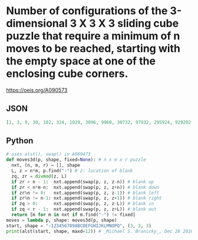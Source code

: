 # Number of configurations of the 3\-dimensional 3 X 3 X 3 sliding cube puzzle that require a minimum of n moves to be reached, starting with the empty space at one of the enclosing cube corners\.
https://oeis.org/A090573
## JSON
```JSON
[1, 3, 9, 30, 102, 324, 1029, 3096, 9960, 30732, 97932, 295924, 929202, 2766958, 8590731, 25271897, 77575820]
```
## Python
```Python
# uses alst(), swap() in A089473
def moves3d(p, shape, fixed=None): # n x m x r puzzle
  nxt, (n, m, r) = [], shape
  L, z = n*m, p.find("-") # z: location of blank
  zq, zr = divmod(z, L)
  if zr > n - 1:  nxt.append(swap(p, z, z-n)) # blank up
  if zr < n*m-n:  nxt.append(swap(p, z, z+n)) # blank down
  if zr%n != 0:   nxt.append(swap(p, z, z-1)) # blank left
  if zr%n != n-1: nxt.append(swap(p, z, z+1)) # blank right
  if zq > 0:      nxt.append(swap(p, z, z-L)) # blank in
  if zq < r - 1:  nxt.append(swap(p, z, z+L)) # blank out
  return [m for m in nxt if m.find("-") != fixed]
moves = lambda p, shape: moves3d(p, shape)
start, shape = "-123456789ABCDEFGHIJKLMNOPQ", (3, 3, 3)
print(alst(start, shape, maxd=12)) # _Michael S. Branicky_, Dec 28 2020
```
